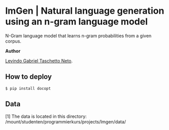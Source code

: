 # lmGen | Natural language generation using an n-gram language model

N-Gram language model that learns n-gram probabilities from a given corpus.

__Author__

[Levindo Gabriel Taschetto Neto](http://levindoneto.github.io/).

## How to deploy

```terminal
$ pip install docopt
```

## Data

[1] The data is located in this directory: /mount/studenten/programmierkurs/projects/lmgen/data/
